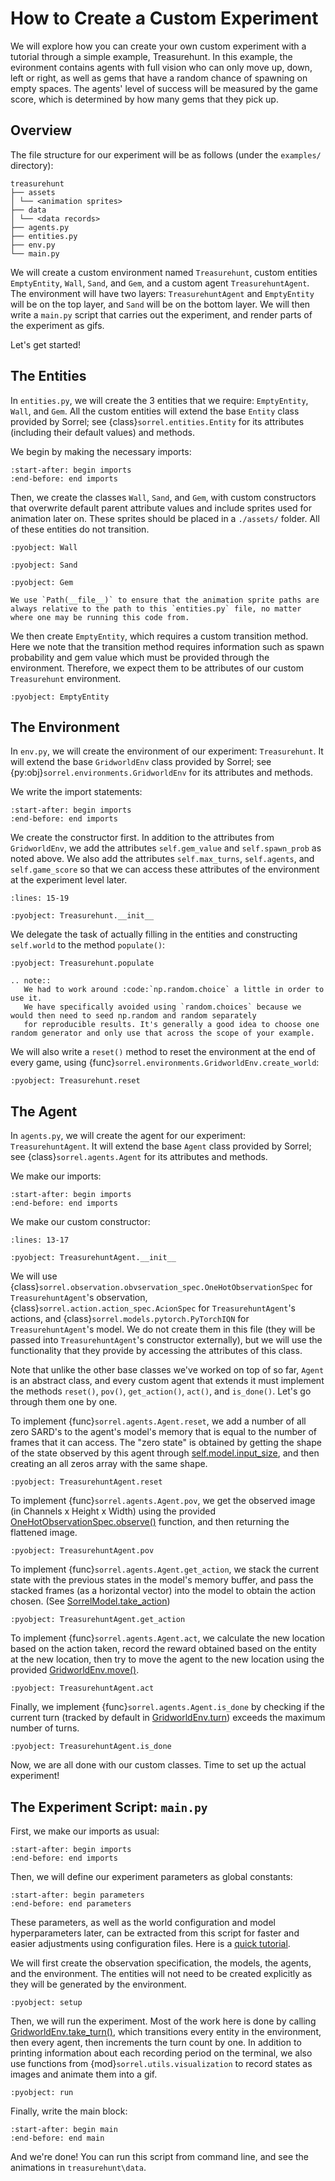 # How to Create a Custom Experiment

We will explore how you can create your own custom experiment with a tutorial through a simple example, Treasurehunt. 
In this example, the evironment contains agents with full vision who can only move up, down, left or right, 
as well as gems that have a random chance of spawning on empty spaces. 
The agents' level of success will be measured by the game score, which is determined by how many gems that they pick up.


## Overview
The file structure for our experiment will be as follows (under the ``examples/`` directory):

```
treasurehunt
├── assets
│ └── <animation sprites>
├── data
│ └── <data records>
├── agents.py
├── entities.py
├── env.py
└── main.py
```

We will create a custom environment named `Treasurehunt`, custom entities `EmptyEntity`, `Wall`, `Sand`, and `Gem`, and a custom agent `TreasurehuntAgent`.
The environment will have two layers: `TreasurehuntAgent` and `EmptyEntity` will be on the top layer, and `Sand` will be on the bottom layer.
We will then write a `main.py` script that carries out the experiment, and render parts of the experiment as gifs.

Let's get started!

## The Entities
In ``entities.py``, we will create the 3 entities that we require: `EmptyEntity`, `Wall`, and `Gem`. 
All the custom entities will extend the base `Entity` class provided by Sorrel; see {class}`sorrel.entities.Entity` 
for its attributes (including their default values) and methods.

We begin by making the necessary imports:
```{literalinclude} /../../sorrel/examples/treasurehunt/entities.py
:start-after: begin imports
:end-before: end imports
```

Then, we create the classes `Wall`, `Sand`, and `Gem`, with custom constructors that overwrite default parent attribute values and include sprites used for animation later on. 
These sprites should be placed in a ``./assets/`` folder. All of these entities do not transition.
```{literalinclude} /../../sorrel/examples/treasurehunt/entities.py
:pyobject: Wall
```
```{literalinclude} /../../sorrel/examples/treasurehunt/entities.py
:pyobject: Sand
```
```{literalinclude} /../../sorrel/examples/treasurehunt/entities.py
:pyobject: Gem
```
```{note}
We use `Path(__file__)` to ensure that the animation sprite paths are always relative to the path to this `entities.py` file, no matter where one may be running this code from.
```

We then create `EmptyEntity`, which requires a custom transition method.
Here we note that the transition method requires information such as spawn probability and gem value which must be provided through the environment. 
Therefore, we expect them to be attributes of our custom `Treasurehunt` environment.
```{literalinclude} /../../sorrel/examples/treasurehunt/entities.py
:pyobject: EmptyEntity
```

## The Environment
In ``env.py``, we will create the environment of our experiment: `Treasurehunt`. 
It will extend the base `GridworldEnv` class provided by Sorrel; 
see {py:obj}`sorrel.environments.GridworldEnv` for its attributes and methods.

We write the import statements:
```{literalinclude} /../../sorrel/examples/treasurehunt/env.py
:start-after: begin imports
:end-before: end imports
```

We create the constructor first. In addition to the attributes from `GridworldEnv`, we add the attributes `self.gem_value` 
and `self.spawn_prob` as noted above. We also add the attributes `self.max_turns`, `self.agents`, and `self.game_score` 
so that we can access these attributes of the environment at the experiment level later.
```{literalinclude} /../../sorrel/examples/treasurehunt/env.py
:lines: 15-19
```
```{literalinclude} /../../sorrel/examples/treasurehunt/env.py
:pyobject: Treasurehunt.__init__
```

We delegate the task of actually filling in the entities and constructing `self.world` to the method `populate()`:
```{literalinclude} /../../sorrel/examples/treasurehunt/env.py
:pyobject: Treasurehunt.populate
```

```{eval-rst}
.. note::
   We had to work around :code:`np.random.choice` a little in order to use it. 
   We have specifically avoided using `random.choices` because we would then need to seed np.random and random separately 
   for reproducible results. It's generally a good idea to choose one random generator and only use that across the scope of your example.
```

We will also write a `reset()` method to reset the environment at the end of every game, using {func}`sorrel.environments.GridworldEnv.create_world`:
```{literalinclude} /../../sorrel/examples/treasurehunt/env.py
:pyobject: Treasurehunt.reset
```

## The Agent
In ``agents.py``, we will create the agent for our experiment: `TreasurehuntAgent`. 
It will extend the base `Agent` class provided by Sorrel; 
see {class}`sorrel.agents.Agent` for its attributes and methods. 

We make our imports:
```{literalinclude} /../../sorrel/examples/treasurehunt/agents.py
:start-after: begin imports
:end-before: end imports
```

We make our custom constructor:
```{literalinclude} /../../sorrel/examples/treasurehunt/agents.py
:lines: 13-17
```
```{literalinclude} /../../sorrel/examples/treasurehunt/agents.py
:pyobject: TreasurehuntAgent.__init__
```

We will use {class}`sorrel.observation.obvservation_spec.OneHotObservationSpec` for `TreasurehuntAgent`'s observation, {class}`sorrel.action.action_spec.AcionSpec` for `TreasurehuntAgent`'s actions, and {class}`sorrel.models.pytorch.PyTorchIQN` for `TreasurehuntAgent`'s model.
We do not create them in this file (they will be passed into `TreasurehuntAgent`'s constructor externally), 
but we will use the functionality that they provide by accessing the attributes of this class.

Note that unlike the other base classes we've worked on top of so far, `Agent` is an abstract class, and every custom agent that extends it must implement the methods 
`reset()`, `pov()`, `get_action()`, `act()`, and `is_done()`. Let's go through them one by one. 

To implement {func}`sorrel.agents.Agent.reset`, we add a number of all zero SARD's to the agent's model's memory that is equal to the number of frames that it can access.
The "zero state" is obtained by getting the shape of the state observed by this agent through [self.model.input_size](#sorrel.models.base_model.SorrelModel.input_size), 
and then creating an all zeros array with the same shape.
```{literalinclude} /../../sorrel/examples/treasurehunt/agents.py
:pyobject: TreasurehuntAgent.reset
```

To implement {func}`sorrel.agents.Agent.pov`, we get the observed image (in Channels x Height x Width) 
using the provided [OneHotObservationSpec.observe()](#sorrel.observation.observation_spec.OneHotObservationSpec.observe) function, and then returning the flattened image. 
```{literalinclude} /../../sorrel/examples/treasurehunt/agents.py
:pyobject: TreasurehuntAgent.pov
```

To implement {func}`sorrel.agents.Agent.get_action`, we stack the current state with the previous states in the model's memory buffer, 
and pass the stacked frames (as a horizontal vector) into the model to obtain the action chosen. (See [SorrelModel.take_action](#sorrel.models.base_model.SorrelModel.take_action))
```{literalinclude} /../../sorrel/examples/treasurehunt/agents.py
:pyobject: TreasurehuntAgent.get_action
```

To implement {func}`sorrel.agents.Agent.act`, we calculate the new location based on the action taken, 
record the reward obtained based on the entity at the new location, then try to move the agent to the new location using the provided [GridworldEnv.move()](#sorrel.environments.GridworldEnv.move). 
```{literalinclude} /../../sorrel/examples/treasurehunt/agents.py
:pyobject: TreasurehuntAgent.act
```

Finally, we implement {func}`sorrel.agents.Agent.is_done` by checking if the current turn (tracked by default in [GridworldEnv.turn](#sorrel.environments.GridworldEnv.turn)) 
exceeds the maximum number of turns. 
```{literalinclude} /../../sorrel/examples/treasurehunt/agents.py
:pyobject: TreasurehuntAgent.is_done
```

Now, we are all done with our custom classes. Time to set up the actual experiment!

## The Experiment Script: `main.py`
First, we make our imports as usual:
```{literalinclude} /../../sorrel/examples/treasurehunt/main.py
:start-after: begin imports
:end-before: end imports
```

Then, we will define our experiment parameters as global constants:
```{literalinclude} /../../sorrel/examples/treasurehunt/main.py
:start-after: begin parameters
:end-before: end parameters
```
These parameters, as well as the world configuration and model hyperparameters later, can be extracted from this script for faster and easier adjustments using configuration files. 
Here is a [quick tutorial](./configuration_files.md).

We will first create the observation specification, the models, the agents, and the environment. 
The entities will not need to be created explicitly as they will be generated by the environment.
```{literalinclude} /../../sorrel/examples/treasurehunt/main.py
:pyobject: setup
```

Then, we will run the experiment. Most of the work here is done by calling [GridworldEnv.take_turn()](#sorrel.environments.GridworldEnv.take_turn), 
which transitions every entity in the environment, then every agent, then increments the turn count by one. 
In addition to printing information about each recording period on the terminal, 
we also use functions from {mod}`sorrel.utils.visualization` to record states as images and animate them into a gif.
```{literalinclude} /../../sorrel/examples/treasurehunt/main.py
:pyobject: run
```

Finally, write the main block:
```{literalinclude} /../../sorrel/examples/treasurehunt/main.py
:start-after: begin main
:end-before: end main
```

And we're done! You can run this script from command line, and see the animations in `treasurehunt\data`.
